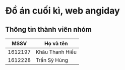 # Đồ án cuối kì, web angiday
## Thông tin thành viên nhóm

| MSSV | Họ và tên |
| --- | --- |
| 1612197 | Khâu Thanh Hiếu |
| 1612228 | Trần Sỹ Hùng |
